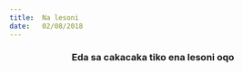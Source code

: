 ```yaml
---
title:  Na lesoni
date:   02/08/2018
---
```


### <center>Eda sa cakacaka tiko ena lesoni oqo</center>
